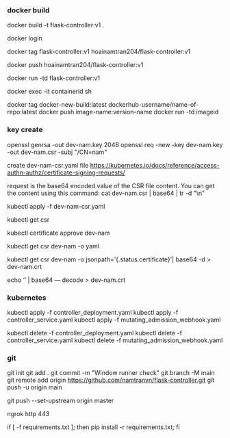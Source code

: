 ### docker build
docker build -t flask-controller:v1 .

docker login

docker tag flask-controller:v1 hoainamtran204/flask-controller:v1

docker push hoainamtran204/flask-controller:v1

docker run -td flask-controller:v1

docker exec -it containerid sh


docker tag docker-new-build:latest dockerhub-username/name-of-repo:latest
docker push image-name:version-name
docker run -td imageid

### key create
openssl genrsa -out dev-nam.key 2048
openssl req -new -key dev-nam.key -out dev-nam.csr -subj "/CN=nam"

create dev-nam-csr.yaml file 
https://kubernetes.io/docs/reference/access-authn-authz/certificate-signing-requests/

request is the base64 encoded value of the CSR file content. You can get the content using this command:
cat dev-nam.csr | base64 | tr -d "\n"

kubectl apply -f dev-nam-csr.yaml

kubectl get csr

kubectl certificate approve dev-nam

kubectl get csr dev-nam -o yaml

kubectl get csr dev-nam -o jsonpath='{.status.certificate}'| base64 -d > dev-nam.crt

echo ‘’ | base64 — decode > dev-nam.crt


### kubernetes
kubectl apply -f controller_deployment.yaml
kubectl apply -f controller_service.yaml
kubectl apply -f mutating_admission_webhook.yaml

kubectl delete -f controller_deployment.yaml
kubectl delete -f controller_service.yaml
kubectl delete -f mutating_admission_webhook.yaml


### git 
git init
git add .
git commit -m "Window runner check"
git branch -M main
git remote add origin https://github.com/namtranvn/flask-controller.git
git push -u origin main

git push --set-upstream origin master

ngrok http 443 

if [ -f requirements.txt ]; then pip install -r requirements.txt; fi
